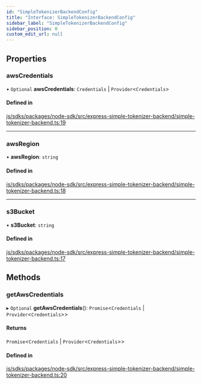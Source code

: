 ```yaml
---
id: "SimpleTokenizerBackendConfig"
title: "Interface: SimpleTokenizerBackendConfig"
sidebar_label: "SimpleTokenizerBackendConfig"
sidebar_position: 0
custom_edit_url: null
---
```


## Properties

### awsCredentials

• `Optional` **awsCredentials**: `Credentials` \| `Provider`<`Credentials`\>

#### Defined in

[js/sdks/packages/node-sdk/src/express-simple-tokenizer-backend/simple-tokenizer-backend.ts:19](https://github.com/refinery-labs/lunasec-monorepo/blob/03d4513/js/sdks/packages/node-sdk/src/express-simple-tokenizer-backend/simple-tokenizer-backend.ts#L19)

___

### awsRegion

• **awsRegion**: `string`

#### Defined in

[js/sdks/packages/node-sdk/src/express-simple-tokenizer-backend/simple-tokenizer-backend.ts:18](https://github.com/refinery-labs/lunasec-monorepo/blob/03d4513/js/sdks/packages/node-sdk/src/express-simple-tokenizer-backend/simple-tokenizer-backend.ts#L18)

___

### s3Bucket

• **s3Bucket**: `string`

#### Defined in

[js/sdks/packages/node-sdk/src/express-simple-tokenizer-backend/simple-tokenizer-backend.ts:17](https://github.com/refinery-labs/lunasec-monorepo/blob/03d4513/js/sdks/packages/node-sdk/src/express-simple-tokenizer-backend/simple-tokenizer-backend.ts#L17)

## Methods

### getAwsCredentials

▸ `Optional` **getAwsCredentials**(): `Promise`<`Credentials` \| `Provider`<`Credentials`\>\>

#### Returns

`Promise`<`Credentials` \| `Provider`<`Credentials`\>\>

#### Defined in

[js/sdks/packages/node-sdk/src/express-simple-tokenizer-backend/simple-tokenizer-backend.ts:20](https://github.com/refinery-labs/lunasec-monorepo/blob/03d4513/js/sdks/packages/node-sdk/src/express-simple-tokenizer-backend/simple-tokenizer-backend.ts#L20)
